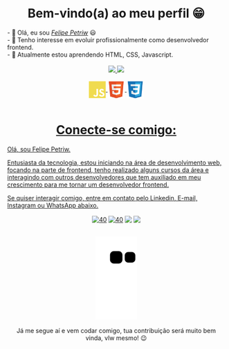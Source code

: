 <h1 align="center">Bem-vindo(a) ao meu perfil 😁</h1>
- 👋 Olá, eu sou <a href="https://www.linkedin.com/in/felipepetriw/"><i>Felipe Petriw</i></a> 😃️</br>
- 👀 Tenho interesse em evoluir profissionalmente como desenvolvedor frontend.</br>
- 🌱 Atualmente estou aprendendo HTML, CSS, Javascript.</br>

</br>

 <div align="center">
  <a href="https://github.com/FelipePetriw">
  <img height="150em" src="https://github-readme-stats.vercel.app/api?username=FelipePetriw&show_icons=true&theme=merko&include_all_commits=true&count_private=true"/>
  <img height="150em" src="https://github-readme-stats.vercel.app/api/top-langs/?username=FelipePetriw&layout=compact&langs_count=6&theme=merko"/>
</div>
 
<div div align="center"><br>
  <img align="center" alt="Js" height="40" width="40" src="https://raw.githubusercontent.com/devicons/devicon/master/icons/javascript/javascript-plain.svg">
  <img align="center" alt="HTML" height="40" width="40" src="https://raw.githubusercontent.com/devicons/devicon/master/icons/html5/html5-original.svg">
  <img align="center" alt="CSS" height="40" width="40" src="https://raw.githubusercontent.com/devicons/devicon/master/icons/css3/css3-original.svg">
</div>
 
 <br>
 
 <h1 align="center">Conecte-se comigo:</h1>
 
Olá, sou Felipe Petriw. 
 
Entusiasta da tecnologia, estou iniciando na área de desenvolvimento web, focando na parte de frontend, tenho realizado alguns cursos da área e interagindo com outros desenvolvedores que tem auxiliado em meu crescimento para me tornar um desenvolvedor frontend.
 
Se quiser interagir comigo, entre em contato pelo Linkedin, E-mail, Instagram ou WhatsApp abaixo.
 
 
 <div align="center">
 <a href="https://www.linkedin.com/in/felipepetriw/" target="_blank"><img align="center" alt="40" width="50" src="https://cdn-icons.flaticon.com/png/512/3536/premium/3536505.png?token=exp=1653233789~hmac=5fc23c3807ed5c64387277b108e137fd" target="_blank"></a>
 <a href="mailto:felipe.petriw.ads@gmail.com" target="_blank"><img align="center" alt="40" width="50" src="https://cdn-icons-png.flaticon.com/512/732/732200.png"></a>
 <a href="https://www.instagram.com/felipe_petriw/" target="_blank"><img  align="center"  src="https://cdn-icons-png.flaticon.com/512/2111/2111463.png" width='50' style="max-width:100%;"/></a>
 <a href="https://api.whatsapp.com/send?phone=5548998563067&text=Ol%C3%A1%2C%20vi%20seu%20perfil%20no%20Github%2C%20gostaria%20de%20conversar%20contigo!" target="_blank"><img  align="center" src="https://cdn-icons.flaticon.com/png/512/3992/premium/3992601.png?token=exp=1653234692~hmac=86f495b55985bb94a8b59bedbc0d2ae0" width='50' style="max-width:100%;"/></a>
 </div>
 
 </br>
 
<div align="center"> 
   
   ![Snake animation](https://github.com/FelipePetriw/FelipePetriw/blob/output/github-contribution-grid-snake.svg)

</div>

<p align="center">Já me segue aí e vem codar comigo, tua contribuição será muito bem vinda, vlw mesmo! 😉️</h2>
